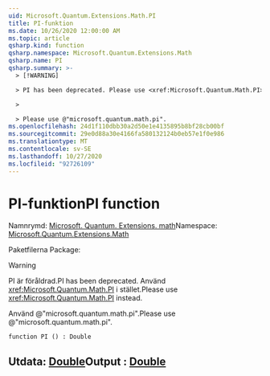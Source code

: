 ```yaml
---
uid: Microsoft.Quantum.Extensions.Math.PI
title: PI-funktion
ms.date: 10/26/2020 12:00:00 AM
ms.topic: article
qsharp.kind: function
qsharp.namespace: Microsoft.Quantum.Extensions.Math
qsharp.name: PI
qsharp.summary: >-
  > [!WARNING]

  > PI has been deprecated. Please use <xref:Microsoft.Quantum.Math.PI> instead.

  >

  > Please use @"microsoft.quantum.math.pi".
ms.openlocfilehash: 24d1f110dbb30a2d50e1e4135895b8bf28cb00bf
ms.sourcegitcommit: 29e0d88a30e4166fa580132124b0eb57e1f0e986
ms.translationtype: MT
ms.contentlocale: sv-SE
ms.lasthandoff: 10/27/2020
ms.locfileid: "92726109"
---
```

# <a name="pi-function"></a><span data-ttu-id="19059-102">PI-funktion</span><span class="sxs-lookup"><span data-stu-id="19059-102">PI function</span></span>

<span data-ttu-id="19059-103">Namnrymd: [Microsoft. Quantum. Extensions. math](xref:Microsoft.Quantum.Extensions.Math)</span><span class="sxs-lookup"><span data-stu-id="19059-103">Namespace: [Microsoft.Quantum.Extensions.Math](xref:Microsoft.Quantum.Extensions.Math)</span></span>

<span data-ttu-id="19059-104">Paketfilerna [](https://nuget.org/packages/)</span><span class="sxs-lookup"><span data-stu-id="19059-104">Package: [](https://nuget.org/packages/)</span></span>


> [!WARNING]
> <span data-ttu-id="19059-105">PI är föråldrad.</span><span class="sxs-lookup"><span data-stu-id="19059-105">PI has been deprecated.</span></span> <span data-ttu-id="19059-106">Använd <xref:Microsoft.Quantum.Math.PI> i stället.</span><span class="sxs-lookup"><span data-stu-id="19059-106">Please use <xref:Microsoft.Quantum.Math.PI> instead.</span></span>
>
> <span data-ttu-id="19059-107">Använd @"microsoft.quantum.math.pi".</span><span class="sxs-lookup"><span data-stu-id="19059-107">Please use @"microsoft.quantum.math.pi".</span></span>



```qsharp
function PI () : Double
```


## <a name="output--double"></a><span data-ttu-id="19059-108">Utdata: [Double](xref:microsoft.quantum.lang-ref.double)</span><span class="sxs-lookup"><span data-stu-id="19059-108">Output : [Double](xref:microsoft.quantum.lang-ref.double)</span></span>

